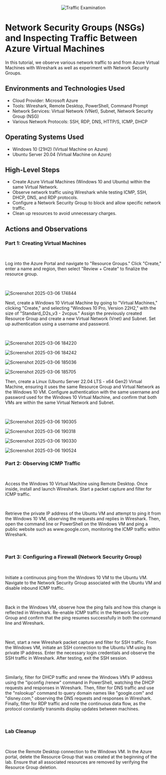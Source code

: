<p align="center">
<img src="https://i.imgur.com/Ua7udoS.png" alt="Traffic Examination"/>
</p>

<h1>Network Security Groups (NSGs) and Inspecting Traffic Between Azure Virtual Machines</h1>
In this tutorial, we observe various network traffic to and from Azure Virtual Machines with Wireshark as well as experiment with Network Security Groups. <br />




<h2>Environments and Technologies Used</h2>

- Cloud Provider: Microsoft Azure
- Tools: Wireshark, Remote Desktop, PowerShell, Command Prompt
- Network Services: Virtual Network (VNet), Subnet, Network Security Group (NSG)
- Various Network Protocols: SSH, RDP, DNS, HTTP/S, ICMP, DHCP




<h2>Operating Systems Used </h2>

- Windows 10 (21H2) (Virtual Machine on Azure)
- Ubuntu Server 20.04 (Virtual Machine on Azure)




<h2>High-Level Steps</h2>

- Create Azure Virtual Machines (Windows 10 and Ubuntu) within the same Virtual Network.
- Observe network traffic using Wireshark while testing ICMP, SSH, DHCP, DNS, and RDP protocols.
- Configure a Network Security Group to block and allow specific network traffic.
- Clean up resources to avoid unnecessary charges.






<h2>Actions and Observations</h2>

<h3>Part 1: Creating Virtual Machines</h3>
<br />

<p>
Log into the Azure Portal and navigate to "Resource Groups." Click "Create," enter a name and region, then select "Review + Create" to finalize the resource group. 
</p>
<br />

![Screenshot 2025-03-06 174844](https://github.com/user-attachments/assets/82781fa1-3cde-45da-89d3-4235089123fa)
<br />

<p>
Next, create a Windows 10 Virtual Machine by going to "Virtual Machines," clicking "Create," and selecting "Windows 10 Pro, Version 22H2," with the size of "Standard_D2s_v3 - 2vcpus." Assign the previously created Resource Group and create a new Virtual Network (Vnet) and Subnet. Set up authentication using a username and password. 
</p>
<br />

![Screenshot 2025-03-06 184220](https://github.com/user-attachments/assets/0a36de63-3e74-44ae-81f6-d2264db4cb46)
<br />

![Screenshot 2025-03-06 184242](https://github.com/user-attachments/assets/7de32a8c-7788-4b83-981c-4f726fe5e3e0)
<br />

![Screenshot 2025-03-06 185036](https://github.com/user-attachments/assets/24520442-fa18-4a3e-8daa-c7364112f0f7)
<br />

![Screenshot 2025-03-06 185705](https://github.com/user-attachments/assets/5475cb14-60cd-4b5c-aaa1-2580fb499a57)
<br />

<p>
Then, create a Linux (Ubuntu Server 22.04 LTS - x64 Gen2) Virtual Machine, ensuring it uses the same Resource Group and Virtual Network as the Windows 10 VM. Configure authentication with the same username and password used for the Windows 10 Virtual Machine, and confirm that both VMs are within the same Virtual Network and Subnet.
</p>
<br />

![Screenshot 2025-03-06 190305](https://github.com/user-attachments/assets/00ac9c54-5e44-41c2-9960-71d94b9b7807)
<br />

![Screenshot 2025-03-06 190318](https://github.com/user-attachments/assets/5c3f126d-2ffd-4c10-a47a-0fceb85872f9)
<br />

![Screenshot 2025-03-06 190330](https://github.com/user-attachments/assets/7e7d65d2-986a-4470-be24-87308236771d)
<br />

![Screenshot 2025-03-06 190524](https://github.com/user-attachments/assets/0fb823fa-2ed1-4805-b1f0-d820640683a0)
<br />

<h3>Part 2: Observing ICMP Traffic</h3>
<br/>

<p>Access the Windows 10 Virtual Machine using Remote Desktop. Once inside, install and launch Wireshark. Start a packet capture and filter for ICMP traffic.</p>
<br />





<p>Retrieve the private IP address of the Ubuntu VM and attempt to ping it from the Windows 10 VM, observing the requests and replies in Wireshark. Then, open the command line or PowerShell on the Windows VM and ping a public website such as www.google.com, monitoring the ICMP traffic within Wireshark.</p>
<br />

<h3>Part 3: Configuring a Firewall (Network Security Group)</h3>
<br />

<p>Initiate a continuous ping from the Windows 10 VM to the Ubuntu VM. Navigate to the Network Security Group associated with the Ubuntu VM and disable inbound ICMP traffic.</p>
<br />

<p>Back in the Windows VM, observe how the ping fails and how this change is reflected in Wireshark. Re-enable ICMP traffic in the Network Security Group and confirm that the ping resumes successfully in both the command line and Wireshark.</p>
<br />

<p>Next, start a new Wireshark packet capture and filter for SSH traffic. From the Windows VM, initiate an SSH connection to the Ubuntu VM using its private IP address. Enter the necessary login credentials and observe the SSH traffic in Wireshark. After testing, exit the SSH session.</p>
<br />

<p>Similarly, filter for DHCP traffic and renew the Windows VM’s IP address using the "ipconfig /renew" command in PowerShell, watching the DHCP requests and responses in Wireshark. Then, filter for DNS traffic and use the "nslookup" command to query domain names like "google.com" and "disney.com," observing the DNS requests and responses in Wireshark. Finally, filter for RDP traffic and note the continuous data flow, as the protocol constantly transmits display updates between machines.</p>
<br />

<h3>Lab Cleanup</h3>
<br />

<p>Close the Remote Desktop connection to the Windows VM. In the Azure portal, delete the Resource Group that was created at the beginning of the lab. Ensure that all associated resources are removed by verifying the Resource Group deletion.</p>


